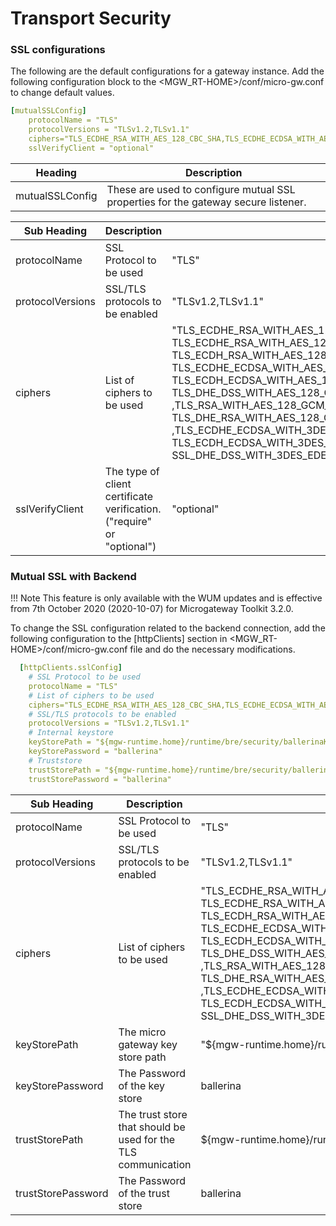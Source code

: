 # Transport Security

### SSL configurations

The following are the default configurations for a gateway instance. Add the following configuration block to the &lt;MGW\_RT-HOME&gt;/conf/micro-gw.conf to change default values.

``` yml tab="micro-gw.conf"
[mutualSSLConfig]
    protocolName = "TLS"
    protocolVersions = "TLSv1.2,TLSv1.1"
    ciphers="TLS_ECDHE_RSA_WITH_AES_128_CBC_SHA,TLS_ECDHE_ECDSA_WITH_AES_128_CBC_SHA256, TLS_ECDHE_RSA_WITH_AES_128_CBC_SHA256,TLS_RSA_WITH_AES_128_CBC_SHA256,TLS_ECDH_ECDSA_WITH_AES_128_CBC_SHA256, TLS_ECDH_RSA_WITH_AES_128_CBC_SHA256,TLS_DHE_RSA_WITH_AES_128_CBC_SHA256,TLS_DHE_DSS_WITH_AES_128_CBC_SHA256, TLS_ECDHE_ECDSA_WITH_AES_128_CBC_SHA,TLS_ECDHE_RSA_WITH_AES_128_CBC_SHA,TLS_RSA_WITH_AES_128_CBC_SHA, TLS_ECDH_ECDSA_WITH_AES_128_CBC_SHA,TLS_ECDH_RSA_WITH_AES_128_CBC_SHA,TLS_DHE_RSA_WITH_AES_128_CBC_SHA, TLS_DHE_DSS_WITH_AES_128_CBC_SHA,TLS_ECDHE_ECDSA_WITH_AES_128_GCM_SHA256,TLS_ECDHE_RSA_WITH_AES_128_GCM_SHA256  ,TLS_RSA_WITH_AES_128_GCM_SHA256,TLS_ECDH_ECDSA_WITH_AES_128_GCM_SHA256,TLS_ECDH_RSA_WITH_AES_128_GCM_SHA256, TLS_DHE_RSA_WITH_AES_128_GCM_SHA256,TLS_DHE_RSA_WITH_AES_128_GCM_SHA256,TLS_DHE_DSS_WITH_AES_128_GCM_SHA256  ,TLS_ECDHE_ECDSA_WITH_3DES_EDE_CBC_SHA,TLS_ECDHE_RSA_WITH_3DES_EDE_CBC_SHA,SSL_RSA_WITH_3DES_EDE_CBC_SHA, TLS_ECDH_ECDSA_WITH_3DES_EDE_CBC_SHA,TLS_ECDH_RSA_WITH_3DES_EDE_CBC_SHA,SSL_DHE_RSA_WITH_3DES_EDE_CBC_SHA, SSL_DHE_DSS_WITH_3DES_EDE_CBC_SHA,TLS_EMPTY_RENEGOTIATION_INFO_SCSV"
    sslVerifyClient = "optional"
```

|Heading|Description|
|-------|-----------|
|mutualSSLConfig|These are used to configure mutual SSL properties for the gateway secure listener.|

| Sub Heading| Description                      | Default value|
|------------|----------------------------------|--------------|
|protocolName| SSL Protocol to be used| "TLS"|
|protocolVersions | SSL/TLS protocols to be enabled |"TLSv1.2,TLSv1.1"|
|ciphers |List of ciphers to be used|"TLS\_ECDHE\_RSA\_WITH\_AES\_128\_CBC\_SHA,TLS\_ECDHE\_ECDSA\_WITH\_AES\_128\_CBC\_SHA256, TLS\_ECDHE\_RSA\_WITH\_AES\_128\_CBC\_SHA256,TLS\_RSA\_WITH\_AES\_128\_CBC\_SHA256,TLS\_ECDH\_ECDSA\_WITH\_AES\_128\_CBC\_SHA256, TLS\_ECDH\_RSA\_WITH\_AES\_128\_CBC\_SHA256,TLS\_DHE\_RSA\_WITH\_AES\_128\_CBC\_SHA256,TLS\_DHE\_DSS\_WITH\_AES\_128\_CBC\_SHA256, TLS\_ECDHE\_ECDSA\_WITH\_AES\_128\_CBC\_SHA,TLS\_ECDHE\_RSA\_WITH\_AES\_128\_CBC\_SHA,TLS\_RSA\_WITH\_AES\_128\_CBC\_SHA, TLS\_ECDH\_ECDSA\_WITH\_AES\_128\_CBC\_SHA,TLS\_ECDH\_RSA\_WITH\_AES\_128\_CBC\_SHA,TLS\_DHE\_RSA\_WITH\_AES\_128\_CBC\_SHA, TLS\_DHE\_DSS\_WITH\_AES\_128\_CBC\_SHA,TLS\_ECDHE\_ECDSA\_WITH\_AES\_128\_GCM\_SHA256,TLS\_ECDHE\_RSA\_WITH\_AES\_128\_GCM\_SHA256 ,TLS\_RSA\_WITH\_AES\_128\_GCM\_SHA256,TLS\_ECDH\_ECDSA\_WITH\_AES\_128\_GCM\_SHA256,TLS\_ECDH\_RSA\_WITH\_AES\_128\_GCM\_SHA256, TLS\_DHE\_RSA\_WITH\_AES\_128\_GCM\_SHA256,TLS\_DHE\_RSA\_WITH\_AES\_128\_GCM\_SHA256,TLS\_DHE\_DSS\_WITH\_AES\_128\_GCM\_SHA256 ,TLS\_ECDHE\_ECDSA\_WITH\_3DES\_EDE\_CBC\_SHA,TLS\_ECDHE\_RSA\_WITH\_3DES\_EDE\_CBC\_SHA,SSL\_RSA\_WITH\_3DES\_EDE\_CBC\_SHA, TLS\_ECDH\_ECDSA\_WITH\_3DES\_EDE\_CBC\_SHA,TLS\_ECDH\_RSA\_WITH\_3DES\_EDE\_CBC\_SHA,SSL\_DHE\_RSA\_WITH\_3DES\_EDE\_CBC\_SHA, SSL\_DHE\_DSS\_WITH\_3DES\_EDE\_CBC\_SHA,TLS\_EMPTY\_RENEGOTIATION\_INFO\_SCSV"|
|sslVerifyClient|The type of client certificate verification. ("require" or "optional")| "optional"|


### Mutual SSL with Backend

!!! Note
    This feature is only available with the WUM updates and is effective from 7th October 2020 (2020-10-07) for Microgateway Toolkit 3.2.0.

To change the SSL configuration related to the backend connection, add the following configuration to the [httpClients] section in &lt;MGW\_RT-HOME&gt;/conf/micro-gw.conf file and do the necessary modifications.

``` yaml tab="micro-gw.conf"
  [httpClients.sslConfig]
    # SSL Protocol to be used
    protocolName = "TLS"
    # List of ciphers to be used
    ciphers="TLS_ECDHE_RSA_WITH_AES_128_CBC_SHA,TLS_ECDHE_ECDSA_WITH_AES_128_CBC_SHA256, TLS_ECDHE_RSA_WITH_AES_128_CBC_SHA256,TLS_RSA_WITH_AES_128_CBC_SHA256,TLS_ECDH_ECDSA_WITH_AES_128_CBC_SHA256, TLS_ECDH_RSA_WITH_AES_128_CBC_SHA256,TLS_DHE_RSA_WITH_AES_128_CBC_SHA256,TLS_DHE_DSS_WITH_AES_128_CBC_SHA256, TLS_ECDHE_ECDSA_WITH_AES_128_CBC_SHA,TLS_ECDHE_RSA_WITH_AES_128_CBC_SHA,TLS_RSA_WITH_AES_128_CBC_SHA, TLS_ECDH_ECDSA_WITH_AES_128_CBC_SHA,TLS_ECDH_RSA_WITH_AES_128_CBC_SHA,TLS_DHE_RSA_WITH_AES_128_CBC_SHA, TLS_DHE_DSS_WITH_AES_128_CBC_SHA,TLS_ECDHE_ECDSA_WITH_AES_128_GCM_SHA256,TLS_ECDHE_RSA_WITH_AES_128_GCM_SHA256  ,TLS_RSA_WITH_AES_128_GCM_SHA256,TLS_ECDH_ECDSA_WITH_AES_128_GCM_SHA256,TLS_ECDH_RSA_WITH_AES_128_GCM_SHA256, TLS_DHE_RSA_WITH_AES_128_GCM_SHA256,TLS_DHE_RSA_WITH_AES_128_GCM_SHA256,TLS_DHE_DSS_WITH_AES_128_GCM_SHA256  ,TLS_ECDHE_ECDSA_WITH_3DES_EDE_CBC_SHA,TLS_ECDHE_RSA_WITH_3DES_EDE_CBC_SHA,SSL_RSA_WITH_3DES_EDE_CBC_SHA, TLS_ECDH_ECDSA_WITH_3DES_EDE_CBC_SHA,TLS_ECDH_RSA_WITH_3DES_EDE_CBC_SHA,SSL_DHE_RSA_WITH_3DES_EDE_CBC_SHA, SSL_DHE_DSS_WITH_3DES_EDE_CBC_SHA,TLS_EMPTY_RENEGOTIATION_INFO_SCSV"
    # SSL/TLS protocols to be enabled
    protocolVersions = "TLSv1.2,TLSv1.1"
    # Internal keystore
    keyStorePath = "${mgw-runtime.home}/runtime/bre/security/ballerinaKeystore.p12"
    keyStorePassword = "ballerina"
    # Truststore
    trustStorePath = "${mgw-runtime.home}/runtime/bre/security/ballerinaTruststore.p12"
    trustStorePassword = "ballerina"
```

| Sub Heading| Description                      | Default value|
|------------|----------------------------------|--------------|
|protocolName| SSL Protocol to be used| "TLS"|
|protocolVersions | SSL/TLS protocols to be enabled |"TLSv1.2,TLSv1.1"|
|ciphers |List of ciphers to be used|"TLS\_ECDHE\_RSA\_WITH\_AES\_128\_CBC\_SHA,TLS\_ECDHE\_ECDSA\_WITH\_AES\_128\_CBC\_SHA256, TLS\_ECDHE\_RSA\_WITH\_AES\_128\_CBC\_SHA256,TLS\_RSA\_WITH\_AES\_128\_CBC\_SHA256,TLS\_ECDH\_ECDSA\_WITH\_AES\_128\_CBC\_SHA256, TLS\_ECDH\_RSA\_WITH\_AES\_128\_CBC\_SHA256,TLS\_DHE\_RSA\_WITH\_AES\_128\_CBC\_SHA256,TLS\_DHE\_DSS\_WITH\_AES\_128\_CBC\_SHA256, TLS\_ECDHE\_ECDSA\_WITH\_AES\_128\_CBC\_SHA,TLS\_ECDHE\_RSA\_WITH\_AES\_128\_CBC\_SHA,TLS\_RSA\_WITH\_AES\_128\_CBC\_SHA, TLS\_ECDH\_ECDSA\_WITH\_AES\_128\_CBC\_SHA,TLS\_ECDH\_RSA\_WITH\_AES\_128\_CBC\_SHA,TLS\_DHE\_RSA\_WITH\_AES\_128\_CBC\_SHA, TLS\_DHE\_DSS\_WITH\_AES\_128\_CBC\_SHA,TLS\_ECDHE\_ECDSA\_WITH\_AES\_128\_GCM\_SHA256,TLS\_ECDHE\_RSA\_WITH\_AES\_128\_GCM\_SHA256 ,TLS\_RSA\_WITH\_AES\_128\_GCM\_SHA256,TLS\_ECDH\_ECDSA\_WITH\_AES\_128\_GCM\_SHA256,TLS\_ECDH\_RSA\_WITH\_AES\_128\_GCM\_SHA256, TLS\_DHE\_RSA\_WITH\_AES\_128\_GCM\_SHA256,TLS\_DHE\_RSA\_WITH\_AES\_128\_GCM\_SHA256,TLS\_DHE\_DSS\_WITH\_AES\_128\_GCM\_SHA256 ,TLS\_ECDHE\_ECDSA\_WITH\_3DES\_EDE\_CBC\_SHA,TLS\_ECDHE\_RSA\_WITH\_3DES\_EDE\_CBC\_SHA,SSL\_RSA\_WITH\_3DES\_EDE\_CBC\_SHA, TLS\_ECDH\_ECDSA\_WITH\_3DES\_EDE\_CBC\_SHA,TLS\_ECDH\_RSA\_WITH\_3DES\_EDE\_CBC\_SHA,SSL\_DHE\_RSA\_WITH\_3DES\_EDE\_CBC\_SHA, SSL\_DHE\_DSS\_WITH\_3DES\_EDE\_CBC\_SHA,TLS\_EMPTY\_RENEGOTIATION\_INFO\_SCSV"|
|keyStorePath|The micro gateway key store path| "${mgw-runtime.home}/runtime/bre/security/ballerinaKeystore.p12"|
|keyStorePassword|The Password of the key store|ballerina|
|trustStorePath|The trust store that should be used for the TLS communication|${mgw-runtime.home}/runtime/bre/security/ballerinaTruststore.p12|
|trustStorePassword|The Password of the trust store|ballerina|
